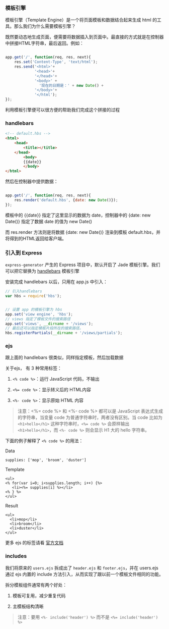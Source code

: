 ### 模板引擎

模板引擎（Template Engine）是一个将页面模板和数据结合起来生成 html 的工具。那么我们为什么需要模板引擎？

既然要动态地生成页面，便需要将数据插入到页面中。最直接的方式就是在控制器中拼接HTML字符串，最后返回。例如：

```js

app.get('/', function(req, res, next){
	res.set('Content-Type', 'text/html');
	res.send('<html>'+
             '<head>'+
             '</head>'+
             '<body>' + 
               '现在的日期是：' + new Date() + 
             '</body>'+
             '</html');
});

```

利用模板引擎便可以很方便的帮助我们完成这个拼接的过程

### handlebars

```html
<!-- default.hbs -->
<html>
    <head>
        <title></title>
    </head>
        <body>
        {{date}}
        </body>
</html>

```

然后在控制器中提供数据：

```js

app.get('/', function(req, res, next){
    res.render('default.hbs', {date: new Date()});
});

```

模板中的 {{date}} 指定了这里显示的数据为 date，控制器中的 {date: new Date()} 指定了数据 date 的值为 new Date()

而 res.render 方法则是将数据 {date: new Date()} 渲染到模板 default.hbs，并将得到的HTML返回给客户端。

### 引入到 Express

```express-generator``` 产生的 Express 项目中，默认开启了 Jade 模板引擎。我们可以把它替换为 [handlebars](https://handlebarsjs.com/) 模板引擎

安装完成 handlebars 以后，只用在 app.js 中引入：

```js
// 引入handlebars
var hbs = require('hbs');


// 设置 app 的模板引擎为 hbs
app.set('view engine', 'hbs');
// views 指定了模板文件的搜索路径
app.set('views', __dirname + '/views');
// 最后还可以指定模板片段所在的搜索路径。
hbs.registerPartials(__dirname + '/views/partials');

```

### ejs

跟上面的 handlebars 很类似，同样指定模板，然后加载数据

关于ejs， 有 3 种常用标签：

1. ```<% code %>```：运行 JavaScript 代码，不输出

2. ```<%= code %>```：显示转义后的 HTML内容

3. ```<%- code %>```：显示原始 HTML 内容

> 注意：<%= code %> 和 <%- code %> 都可以是 JavaScript 表达式生成的字符串，当变量 code 为普通字符串时，两者没有区别。当 code 比如为 ```<h1>hello</h1>``` 这种字符串时，```<%= code %>``` 会原样输出 ```<h1>hello</h1>```，而 ```<%- code %>``` 则会显示 H1 大的 hello 字符串。

下面的例子解释了 ```<% code %>``` 的用法：

Data

```
supplies: ['mop', 'broom', 'duster']
```

Template
```
<ul>
<% for(var i=0; i<supplies.length; i++) {%>
   <li><%= supplies[i] %></li>
<% } %>
</ul>
```

Result
```
<ul>
  <li>mop</li>
  <li>broom</li>
  <li>duster</li>
</ul>
```

更多 ejs 的标签请看 [官方文档](https://www.npmjs.com/package/ejs#tags)


### includes

我们将原来的 ```users.ejs``` 拆成出了 ```header.ejs``` 和 ```footer.ejs```，并在 users.ejs 通过 ejs 内置的 include 方法引入，从而实现了跟以前一个模板文件相同的功能。

拆分模板组件通常有两个好处：

1. 模板可复用，减少重复代码

2. 主模板结构清晰

> 注意：要用 ```<%- include('header') %>``` 而不是 ```<%= include('header') %>```